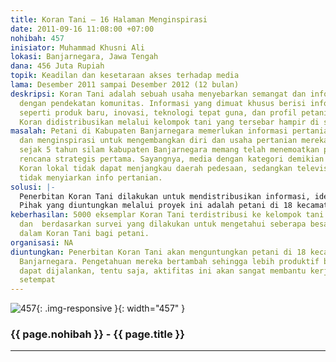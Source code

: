 ```yaml
---
title: Koran Tani – 16 Halaman Menginspirasi
date: 2011-09-16 11:08:00 +07:00
nohibah: 457
inisiator: Muhammad Khusni Ali
lokasi: Banjarnegara, Jawa Tengah
dana: 456 Juta Rupiah
topik: Keadilan dan kesetaraan akses terhadap media
lama: Desember 2011 sampai Desember 2012 (12 bulan)
deskripsi: Koran Tani adalah sebuah usaha menyebarkan semangat dan informasi bertani
  dengan pendekatan komunitas. Informasi yang dimuat khusus berisi informasi pertanian,
  seperti produk baru, inovasi, teknologi tepat guna, dan profil petani berprestasi.
  Koran didistribusikan melalui kelompok tani yang tersebar hampir di seluruh desa
masalah: Petani di Kabupaten Banjarnegara memerlukan informasi pertanian yang akurat
  dan menginspirasi untuk mengembangkan diri dan usaha pertanian mereka. Terlebih,
  sejak 5 tahun silam kabupaten Banjarnegara memang telah menemoatkan pertanian sebagai
  rencana strategis pertama. Sayangnya, media dengan kategori demikian belum ada.
  Koran lokal tidak dapat menjangkau daerah pedesaan, sedangkan televisi dan radio
  tidak menyiarkan info pertanian.
solusi: |-
  Penerbitan Koran Tani dilakukan untuk mendistribusikan informasi, ide, dan semangat petani Banjarnegara pada petani lainnya. Penerbitan berkala 2 minggu sekali akan membuat inovasi dan gagasan petani tersebar hingga lintas kecamatan. Secara psikologis, informasi tentang inovasi, produk baru, dan profil petani sukses akan memicu semangat berkarya sehingga produktifitas pertanian meningkat.
  Pihak yang diuntungkan melalui proyek ini adalah petani di 18 kecamatan di seluruh Banjarnegara. Pengetahuan mereka bertambah sehingga lebih produktif bertani. Jika dapat dijalankan, tentu saja, aktifitas ini akan sangat membantu kerja Dinas Pertanian setempat
keberhasilan: 5000 eksemplar Koran Tani terdistribusi ke kelompok tani di 253 desa
  dan  berdasarkan survei yang dilakukan untuk mengetahui seberapa besar manfaat informasi
  dalam Koran Tani bagi petani.
organisasi: NA
diuntungkan: Penerbitan Koran Tani akan menguntungkan petani di 18 kecamatan di seluruh
  Banjarnegara. Pengetahuan mereka bertambah sehingga lebih produktif bertani. Jika
  dapat dijalankan, tentu saja, aktifitas ini akan sangat membantu kerja Dinas Pertanian
  setempat
---
```


![457](/static/img/hibahcmb/457.png){: .img-responsive }{: width="457" }

### {{ page.nohibah }} - {{ page.title }}

---
